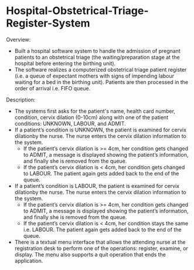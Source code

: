 # Hospital-Obstetrical-Triage-Register-System

Overview:

- Built a hospital software  system  to  handle  the  admission  of pregnant patients to an obstetrical  triage (the waiting/preparation stage at the hospital before entering the birthing unit).  
- The software realizes a computerized obstetrical triage patient register (i.e. a queue of expectant mothers with signs of  impending  labour  waiting  for  a  bed  in  the  birthing  unit). Patients are then processed in the order of arrival i.e. FIFO queue.

Description:
- The systems first asks for the patient's name,  health  card  number,  condition,  cervix  dilation (0-10cm) along with one of the patient conditions: UNKNOWN, LABOUR, and         ADMIT.
- If a patient’s condition is UNKNOWN, the patient is examined for cervix dilationby the nurse. The nurse enters the cervix dilation information to the system.
  - If  the  patient’s  cervix  dilation  is  >=  4cm,  her condition  gets  changed to ADMIT, a  message is  displayed  showing  the  patient’s  information,  and  finally       she is removed from the queue.
  - If  the  patient’s  cervix  dilation  is < 4cm,  her condition  gets  changed  to  LABOUR. The patient again gets added back to the end of the queue.
- If  a  patient’s  condition  is  LABOUR,  the  patient is examined  for  cervix  dilationby the nurse. The nurse enters the cervix dilation information to the system.
  - If  the  patient’s  cervix  dilation  is  >=  4cm,  her condition  gets  changed  to  ADMIT, a message  is  displayed  showing  the  patient’s  information,  and  finally       she is removed from the queue.
  - If the patient’s cervix dilation is < 4cm, her condition stays the same i.e. LABOUR. The patient again gets added back to the end of the queue.
- There is a textual  menu  interface  that allows the attending nurse at the registration desk to perform one of the operations: register, examine, or display.  The menu also     supports a quit operation that ends the application.

